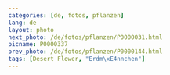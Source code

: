 ```yaml
---
categories: [de, fotos, pflanzen]
lang: de
layout: photo
next_photo: /de/fotos/pflanzen/P0000031.html
picname: P0000337
prev_photo: /de/fotos/pflanzen/P0000144.html
tags: [Desert Flower, "Erdm\xE4nnchen"]
---
```

